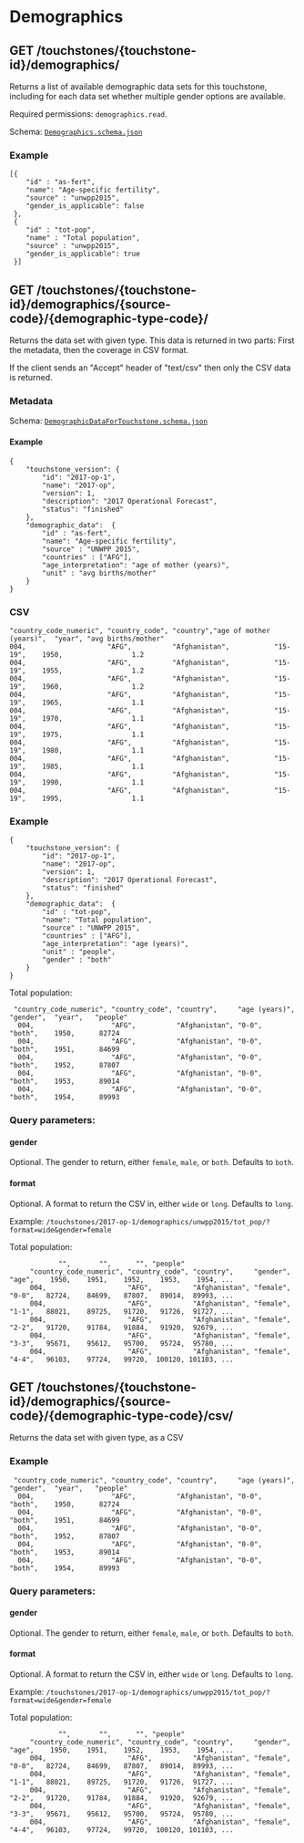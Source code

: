# Demographics
## GET /touchstones/{touchstone-id}/demographics/

Returns a list of available demographic data sets for this touchstone, including for each data set
whether multiple gender options are available.

Required permissions: `demographics.read`.

Schema: [`Demographics.schema.json`](../schemas/Demographics.schema.json)

### Example
    [{ 
        "id" : "as-fert",
        "name": "Age-specific fertility",
        "source" : "unwpp2015",
        "gender_is_applicable": false
     },
     { 
        "id" : "tot-pop",
        "name" : "Total population",        
        "source" : "unwpp2015",
        "gender_is_applicable": true
     }]

## GET /touchstones/{touchstone-id}/demographics/{source-code}/{demographic-type-code}/

Returns the data set with given type. This data is returned in two parts: First the metadata, then the coverage in CSV format.

If the client sends an "Accept" header of "text/csv" then only the CSV data is
returned.

### Metadata
Schema: [`DemographicDataForTouchstone.schema.json`](../schemas/DemographicDataForTouchstone.schema.json)

#### Example
    {
        "touchstone_version": { 
            "id": "2017-op-1",
            "name": "2017-op",
            "version": 1,            
            "description": "2017 Operational Forecast",
            "status": "finished"
        },
        "demographic_data":  { 
            "id" : "as-fert",
            "name": "Age-specific fertility",
            "source" : "UNWPP 2015",
            "countries" : ["AFG"],
            "age_interpretation": "age of mother (years)",
            "unit" : "avg births/mother"
        }
    }
    
### CSV
    
    "country_code_numeric", "country_code", "country","age of mother (years)",  "year", "avg births/mother"
    004,                    "AFG",          "Afghanistan",           "15-19",    1950,                 1.2
    004,                    "AFG",          "Afghanistan",           "15-19",    1955,                 1.2
    004,                    "AFG",          "Afghanistan",           "15-19",    1960,                 1.2   
    004,                    "AFG",          "Afghanistan",           "15-19",    1965,                 1.1   
    004,                    "AFG",          "Afghanistan",           "15-19",    1970,                 1.1   
    004,                    "AFG",          "Afghanistan",           "15-19",    1975,                 1.1  
    004,                    "AFG",          "Afghanistan",           "15-19",    1980,                 1.1  
    004,                    "AFG",          "Afghanistan",           "15-19",    1985,                 1.1  
    004,                    "AFG",          "Afghanistan",           "15-19",    1990,                 1.1 
    004,                    "AFG",          "Afghanistan",           "15-19",    1995,                 1.1 
         
### Example
    {
        "touchstone_version": { 
            "id": "2017-op-1",
            "name": "2017-op",
            "version": 1,            
            "description": "2017 Operational Forecast",
            "status": "finished"
        },
        "demographic_data":  { 
            "id" : "tot-pop",
            "name": "Total population",
            "source" : "UNWPP 2015",
            "countries" : ["AFG"],
            "age_interpretation": "age (years)",
            "unit" : "people",
            "gender" : "both"
        }
    }
    
Total population:
         
     "country_code_numeric", "country_code", "country",     "age (years)",  "gender",  "year",   "people"
      004,                   "AFG",          "Afghanistan", "0-0",    "both",    1950,      82724
      004,                   "AFG",          "Afghanistan", "0-0",    "both",    1951,      84699
      004,                   "AFG",          "Afghanistan", "0-0",    "both",    1952,      87807
      004,                   "AFG",          "Afghanistan", "0-0",    "both",    1953,      89014
      004,                   "AFG",          "Afghanistan", "0-0",    "both",    1954,      89993
                

### Query parameters:

#### gender
Optional. The gender to return, either `female`, `male`, or `both`. Defaults to `both`.

#### format
Optional. A format to return the CSV in, either `wide` or `long`. Defaults to `long`.

Example:
`/touchstones/2017-op-1/demographics/unwpp2015/tot_pop/?format=wide&gender=female`

Total population:

                "",       "",      "", "people"
         "country_code_numeric", "country_code", "country",     "gender",   "age",    1950,    1951,    1952,    1953,    1954, ...                             
         004,                    "AFG",          "Afghanistan", "female",   "0-0",   82724,    84699,   87807,   89014,  89993, ... 
         004,                    "AFG",          "Afghanistan", "female",   "1-1",   88021,    89725,   91720,   91726,  91727, ...   
         004,                    "AFG",          "Afghanistan", "female",   "2-2",   91720,    91784,   91884,   91920,  92679, ...   
         004,                    "AFG",          "Afghanistan", "female",   "3-3",   95671,    95612,   95700,   95724,  95780, ...   
         004,                    "AFG",          "Afghanistan", "female",   "4-4",   96103,    97724,   99720,  100120, 101103, ...   
         
## GET /touchstones/{touchstone-id}/demographics/{source-code}/{demographic-type-code}/csv/

Returns the data set with given type, as a CSV

### Example
         
     "country_code_numeric", "country_code", "country",     "age (years)",  "gender",  "year",   "people"
      004,                   "AFG",          "Afghanistan", "0-0",    "both",    1950,      82724
      004,                   "AFG",          "Afghanistan", "0-0",    "both",    1951,      84699
      004,                   "AFG",          "Afghanistan", "0-0",    "both",    1952,      87807
      004,                   "AFG",          "Afghanistan", "0-0",    "both",    1953,      89014
      004,                   "AFG",          "Afghanistan", "0-0",    "both",    1954,      89993
                

### Query parameters:

#### gender
Optional. The gender to return, either `female`, `male`, or `both`. Defaults to `both`.

#### format
Optional. A format to return the CSV in, either `wide` or `long`. Defaults to `long`.

Example:
`/touchstones/2017-op-1/demographics/unwpp2015/tot_pop/?format=wide&gender=female`

Total population:

                "",       "",      "", "people"
         "country_code_numeric", "country_code", "country",     "gender",   "age",    1950,    1951,    1952,    1953,    1954, ...                             
         004,                    "AFG",          "Afghanistan", "female",   "0-0",   82724,    84699,   87807,   89014,  89993, ... 
         004,                    "AFG",          "Afghanistan", "female",   "1-1",   88021,    89725,   91720,   91726,  91727, ...   
         004,                    "AFG",          "Afghanistan", "female",   "2-2",   91720,    91784,   91884,   91920,  92679, ...   
         004,                    "AFG",          "Afghanistan", "female",   "3-3",   95671,    95612,   95700,   95724,  95780, ...   
         004,                    "AFG",          "Afghanistan", "female",   "4-4",   96103,    97724,   99720,  100120, 101103, ...   
